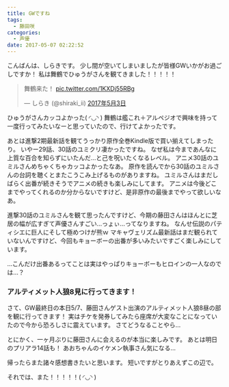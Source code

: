 ```yaml
---
title: GWですね
tags:
  - 藤田咲
categories:
  - 声優
date: 2017-05-07 02:22:52
---
```


こんばんは、しらきです。
少し間が空いてしまいましたが皆様GWいかがお過ごしですか！
私は舞鶴でひゅうがさんを観てきました！！！！！
<!-- more -->
<blockquote class="twitter-tweet" data-lang="ja"><p lang="ja" dir="ltr">舞鶴来た！ <a href="https://t.co/1KXDj55RBg">pic.twitter.com/1KXDj55RBg</a></p>&mdash; しらき (@shiraki_ii) <a href="https://twitter.com/shiraki_ii/status/859622083587919872">2017年5月3日</a></blockquote>
<script async src="//platform.twitter.com/widgets.js" charset="utf-8"></script>

ひゅうがさんカッコよかった( ◜◡◝ )
舞鶴は艦これ＋アルペジオで興味を持って一度行ってみたいなーと思っていたので、行けてよかったです。

あとは進撃2期最新話を観てうっかり原作全巻Kindle版で買い揃えてしまったり。
いやー29話、30話のユミクリ凄かったですね。
なぜ私は今まであんなに上質な百合を知らずにいたんだ…と己を呪いたくなるレベル。
アニメ30話のユミルさんめちゃくちゃカッコよかったなあ。
原作を読んでから30話のユミルさんの台詞を聴くとまたこうこみ上げるものがありますね。
ユミルさんはまだしばらく出番が続きそうでアニメの続きも楽しみにしてます。
アニメは今後どこまでやってくれるのか分からないですけど、是非原作の最後までやって欲しいなあ。

進撃30話のユミルさんを観て思ったんですけど、今期の藤田さんはほんとに芝居の幅が広すぎて声優さんすごい…っょぃ…ってなりますね。
なんせ伝説のパティシエに巨人にそして極めつけが熊ｗ
マキャヴェリズム最新話はまだ観られていないんですけど、今回もキョーボーの出番が多いみたいですごく楽しみにしています。

…こんだけ出番あるってことは実はやっぱりキョーボーもヒロインの一人なのでは…？

### アルティメット人狼8見に行ってきます！

さて、GW最終日の本日5/7、藤田さんゲスト出演のアルティメット人狼8昼の部を観に行ってきます！
実はチケを発券してみたら座席が大変なことになっていたので今から恐ろしさに震えています。
さてどうなることやら…

とにかく、一ヶ月ぶりに藤田さんに会えるのが本当に楽しみです。
あとは明日のプリアラ14話も！
あおちゃんのイケメン執事さん気になる…

帰ったらまた諸々感想書きたいと思います。
短いですがとりあえずこの辺で。

それでは、また！！！！！( ◜◡◝ )
